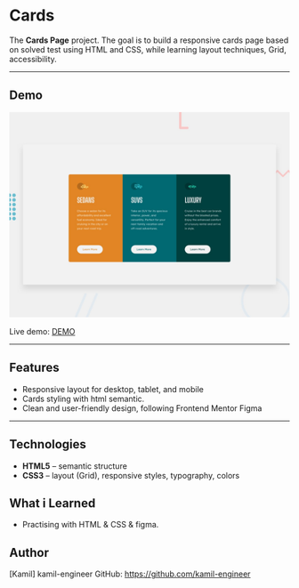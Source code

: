 # Cards

The **Cards Page** project. The goal is to build a responsive cards page based on solved test using HTML and CSS, while learning layout techniques, Grid, accessibility.

---

## Demo

![Screenshot](images/preview.jpg)

Live demo: [DEMO](https://kamil-engineer.github.io/cards/)

---

## Features

- Responsive layout for desktop, tablet, and mobile
- Cards styling with html semantic.
- Clean and user-friendly design, following Frontend Mentor Figma

---

## Technologies

- **HTML5** – semantic structure
- **CSS3** – layout (Grid), responsive styles, typography, colors

## What i Learned

- Practising with HTML & CSS & figma.

## Author

[Kamil] kamil-engineer
GitHub: https://github.com/kamil-engineer
